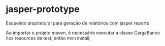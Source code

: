 # jasper-prototype
Esqueleto arquitetural para geração de relatórios com jasper reports

Ao importar o projeto maven, é necessário executar a classe CargaBanco nos resources de test; então mvn install;

